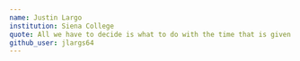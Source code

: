 ```yaml
---
name: Justin Largo
institution: Siena College
quote: All we have to decide is what to do with the time that is given us.
github_user: jlargs64
---
```

